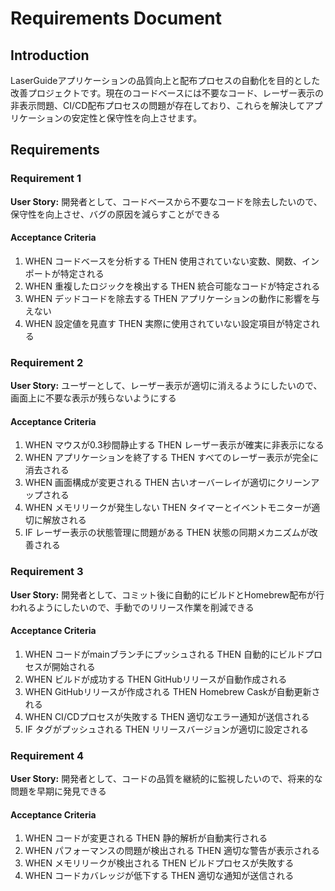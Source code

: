 # Requirements Document

## Introduction

LaserGuideアプリケーションの品質向上と配布プロセスの自動化を目的とした改善プロジェクトです。現在のコードベースには不要なコード、レーザー表示の非表示問題、CI/CD配布プロセスの問題が存在しており、これらを解決してアプリケーションの安定性と保守性を向上させます。

## Requirements

### Requirement 1

**User Story:** 開発者として、コードベースから不要なコードを除去したいので、保守性を向上させ、バグの原因を減らすことができる

#### Acceptance Criteria

1. WHEN コードベースを分析する THEN 使用されていない変数、関数、インポートが特定される
2. WHEN 重複したロジックを検出する THEN 統合可能なコードが特定される
3. WHEN デッドコードを除去する THEN アプリケーションの動作に影響を与えない
4. WHEN 設定値を見直す THEN 実際に使用されていない設定項目が特定される

### Requirement 2

**User Story:** ユーザーとして、レーザー表示が適切に消えるようにしたいので、画面上に不要な表示が残らないようにする

#### Acceptance Criteria

1. WHEN マウスが0.3秒間静止する THEN レーザー表示が確実に非表示になる
2. WHEN アプリケーションを終了する THEN すべてのレーザー表示が完全に消去される
3. WHEN 画面構成が変更される THEN 古いオーバーレイが適切にクリーンアップされる
4. WHEN メモリリークが発生しない THEN タイマーとイベントモニターが適切に解放される
5. IF レーザー表示の状態管理に問題がある THEN 状態の同期メカニズムが改善される

### Requirement 3

**User Story:** 開発者として、コミット後に自動的にビルドとHomebrew配布が行われるようにしたいので、手動でのリリース作業を削減できる

#### Acceptance Criteria

1. WHEN コードがmainブランチにプッシュされる THEN 自動的にビルドプロセスが開始される
2. WHEN ビルドが成功する THEN GitHubリリースが自動作成される
3. WHEN GitHubリリースが作成される THEN Homebrew Caskが自動更新される
4. WHEN CI/CDプロセスが失敗する THEN 適切なエラー通知が送信される
5. IF タグがプッシュされる THEN リリースバージョンが適切に設定される

### Requirement 4

**User Story:** 開発者として、コードの品質を継続的に監視したいので、将来的な問題を早期に発見できる

#### Acceptance Criteria

1. WHEN コードが変更される THEN 静的解析が自動実行される
2. WHEN パフォーマンスの問題が検出される THEN 適切な警告が表示される
3. WHEN メモリリークが検出される THEN ビルドプロセスが失敗する
4. WHEN コードカバレッジが低下する THEN 適切な通知が送信される